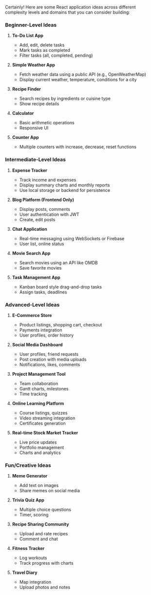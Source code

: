 Certainly! Here are some React application ideas across different complexity levels and domains that you can consider building:

### Beginner-Level Ideas
1. **To-Do List App**  
   - Add, edit, delete tasks  
   - Mark tasks as completed  
   - Filter tasks (all, completed, pending)  

2. **Simple Weather App**  
   - Fetch weather data using a public API (e.g., OpenWeatherMap)  
   - Display current weather, temperature, conditions for a city  

3. **Recipe Finder**  
   - Search recipes by ingredients or cuisine type  
   - Show recipe details  

4. **Calculator**  
   - Basic arithmetic operations  
   - Responsive UI  

5. **Counter App**  
   - Multiple counters with increase, decrease, reset functions  

### Intermediate-Level Ideas
1. **Expense Tracker**  
   - Track income and expenses  
   - Display summary charts and monthly reports  
   - Use local storage or backend for persistence  

2. **Blog Platform (Frontend Only)**  
   - Display posts, comments  
   - User authentication with JWT  
   - Create, edit posts  

3. **Chat Application**  
   - Real-time messaging using WebSockets or Firebase  
   - User list, online status  

4. **Movie Search App**  
   - Search movies using an API like OMDB  
   - Save favorite movies  

5. **Task Management App**  
   - Kanban board style drag-and-drop tasks  
   - Assign tasks, deadlines  

### Advanced-Level Ideas
1. **E-Commerce Store**  
   - Product listings, shopping cart, checkout  
   - Payments integration  
   - User profiles, order history  

2. **Social Media Dashboard**  
   - User profiles, friend requests  
   - Post creation with media uploads  
   - Notifications, likes, comments  

3. **Project Management Tool**  
   - Team collaboration  
   - Gantt charts, milestones  
   - Time tracking  

4. **Online Learning Platform**  
   - Course listings, quizzes  
   - Video streaming integration  
   - Certificates generation  

5. **Real-time Stock Market Tracker**  
   - Live price updates  
   - Portfolio management  
   - Charts and analytics  

### Fun/Creative Ideas
1. **Meme Generator**  
   - Add text on images  
   - Share memes on social media  

2. **Trivia Quiz App**  
   - Multiple choice questions  
   - Timer, scoring  

3. **Recipe Sharing Community**  
   - Upload and rate recipes  
   - Comment and chat  

4. **Fitness Tracker**  
   - Log workouts  
   - Track progress with charts  

5. **Travel Diary**  
   - Map integration  
   - Upload photos and notes